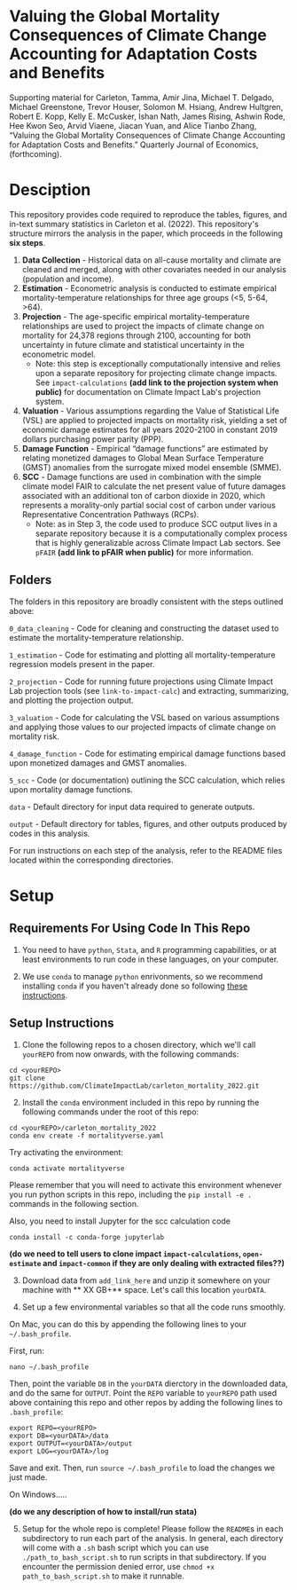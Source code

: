# Valuing the Global Mortality Consequences of Climate Change Accounting for Adaptation Costs and Benefits

Supporting material for Carleton, Tamma, Amir Jina, Michael T. Delgado, Michael Greenstone, Trevor Houser, Solomon M. Hsiang, Andrew Hultgren, Robert E. Kopp, Kelly E. McCusker, Ishan Nath, James Rising, Ashwin Rode, Hee Kwon Seo, Arvid Viaene, Jiacan Yuan, and Alice Tianbo Zhang, “Valuing the Global Mortality Consequences of Climate Change Accounting for Adaptation Costs and Benefits.” Quarterly Journal of Economics, (forthcoming).

# Desciption

This repository provides code required to reproduce the tables, figures, and in-text summary statistics in Carleton et al. (2022). This repository's structure mirrors the analysis in the paper, which proceeds in the following **six steps**. 

1. **Data Collection** - Historical data on all-cause mortality and climate are cleaned and merged, along with other covariates needed in our analysis (population and income). 
2. **Estimation** - Econometric analysis is conducted to estimate empirical mortality-temperature relationships for three age groups (<5, 5-64, >64). 
3. **Projection** - The age-specific empirical mortality-temperature relationships are used to project the impacts of climate change on mortality for 24,378 regions through 2100, accounting for both uncertainty in future climate and statistical uncertainty in the econometric model.  
    * Note: this step is exceptionally computationally intensive and relies upon a separate repository for projecting climate change impacts. See `impact-calculations` **(add link to the projection system when public)** for documentation on Climate Impact Lab's projection system.
4. **Valuation** - Various assumptions regarding the Value of Statistical Life (VSL) are applied to projected impacts on mortality risk, yielding a set of economic damage estimates for all years 2020-2100 in constant 2019 dollars purchasing power parity (PPP).
5. **Damage Function** - Empirical “damage functions” are estimated by relating monetized damages to Global Mean Surface Temperature (GMST) anomalies from the surrogate mixed model ensemble (SMME).
6. **SCC** - Damage functions are used in combination with the simple climate model FAIR to calculate the net present value of future damages associated with an additional ton of carbon dioxide in 2020, which represents a morality-only partial social cost of carbon under various Representative Concentration Pathways (RCPs).
    * Note: as in Step 3, the code used to produce SCC output lives in a separate repository because it is a computationally complex process that is highly generalizable across Climate Impact Lab sectors. See `pFAIR` **(add link to pFAIR when public)** for more information.

## Folders

The folders in this repository are broadly consistent with the steps outlined above:

`0_data_cleaning` - Code for cleaning and constructing the dataset used to estimate the mortality-temperature relationship.

`1_estimation` - Code for estimating and plotting all mortality-temperature regression models present in the paper.

`2_projection` - Code for running future projections using Climate Impact Lab projection tools (see `link-to-impact-calc`) and extracting, summarizing, and plotting the projection output.

`3_valuation` - Code for calculating the VSL based on various assumptions and applying those values to our projected impacts of climate change on mortality risk.

`4_damage_function` - Code for estimating empirical damage functions based upon monetized damages and GMST anomalies.

`5_scc` - Code (or documentation) outlining the SCC calculation, which relies upon mortality damage functions.

`data` - Default directory for input data required to generate outputs.

`output` - Default directory for tables, figures, and other outputs produced by codes in this analysis.

For run instructions on each step of the analysis, refer to the README files located within the corresponding directories.

# Setup

## Requirements For Using Code In This Repo

1. You need to have `python`, `Stata`, and `R` programming capabilities, or at least environments to run code in these languages, on your computer. 

2. We use `conda` to manage `python` enrivonments, so we recommend installing `conda` if you haven't already done so following [these instructions](https://docs.conda.io/projects/conda/en/latest/user-guide/install/macos.html). 

## Setup Instructions

1. Clone the following repos to a chosen directory, which we'll call `yourREPO` from now onwards, with the following commands: 
```
cd <yourREPO>
git clone https://github.com/ClimateImpactLab/carleton_mortality_2022.git
```

2. Install the `conda` environment included in this repo by running the following commands under the root of this repo:

```
cd <yourREPO>/carleton_mortality_2022
conda env create -f mortalityverse.yaml
```

Try activating the environment:
```
conda activate mortalityverse
```
Please remember that you will need to activate this environment whenever you run python scripts in this repo, including the `pip install -e .` commands in the following section.

Also, you need to install Jupyter for the scc calculation code
```
conda install -c conda-forge jupyterlab
```

 **(do we need to tell users to clone impact `impact-calculations`, `open-estimate` and `impact-common` if they are only dealing with extracted files??)**


3. Download data from `add_link_here` and unzip it somewhere on your machine with ** XX GB+** space. Let's call this location `yourDATA`.


4. Set up a few environmental variables so that all the code runs smoothly.

On Mac, you can do this by appending the following lines to your `~/.bash_profile`.

First, run:
```
nano ~/.bash_profile

```

Then, point the variable `DB` in the `yourDATA` dierctory in the downloaded data, and do the same for `OUTPUT`. Point the `REPO` variable to `yourREPO` path used above containing this repo and other repos by adding the following lines to `.bash_profile`:

```
export REPO=<yourREPO>
export DB=<yourDATA>/data
export OUTPUT=<yourDATA>/output
export LOG=<yourDATA>/log

```
Save and exit. 
Then, run `source ~/.bash_profile` to load the changes we just made.

On Windows.....

**(do we any description of how to install/run stata)** 

5. Setup for the whole repo is complete! Please follow the `README`s in each subdirectory to run each part of the analysis. In general, each directory will come with a `.sh` bash script which you can use `./path_to_bash_script.sh` to run scripts in that subdirectory. If you encounter the permission denied error, use `chmod +x path_to_bash_script.sh` to make it runnable.
